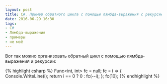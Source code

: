 ```yaml
---
layout: post
title: С#. Пример обратного цикла с помощью лямбда-выражения с рекурсией.
date: 2016-06-29 16:30
tags:
- C#
- Лямбда-выражения
- примеры
- не моё
---
```


Вот так можно организовать обратный цикл с помощью лямбда-выражения и рекурсии:

{% highlight csharp %}
Func<int, int> fc = null;
fc = i =>
{
  Console.WriteLine(i);
  return i == 0 ? 0 : fc(--i);
};
fc(10);
{% endhighlight %}
<p></p>
